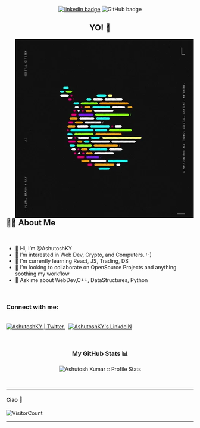 <div align="center">
  
[![linkedin badge](https://img.shields.io/badge/AshutoshKY-30302f?style=flat&logo=linkedin)](https://www.linkedin.com/in/ashutosh-kumar-yadav/)
![GitHub badge](https://img.shields.io/github/followers/AshutoshKY?style=social)
<!-- ![Twitter Follow](https://img.shields.io/twitter/follow/AshutoshKY_?style=social) -->

<h2> YO! 🤟</h2>

</div>

<img align="right" src="./giphy.webp"/>


## 🙋‍♂️ About Me
<br>

- 👋 Hi, I’m @AshutoshKY
- 👀 I’m interested in Web Dev, Crypto, and Computers. :-)
- 🌱 I’m currently learning React, JS, Trading, DS
- 💞️ I’m looking to collaborate on OpenSource Projects and anything soothing my workflow
- 💬 Ask me about WebDev,C++, DataStructures, Python
<!-- - 📫 How to reach me: **[Twitter](https://twitter.com/AshutoshKY_)** **[linkedin](https://www.linkedin.com/in/ashutosh-kumar-yadav-40b322126/)** -->

<br>


<!-- Connect with me -->
<h3 align="centre">Connect with me:</h3>
<br>

<a href="https://twitter.com/AshutoshKY_">
  <img alt="AshutoshKY | Twitter" width="35px" src="https://image.flaticon.com/icons/svg/2111/2111703.svg" />
</a>
‏‏‎ ‎
<a href="https://www.linkedin.com/in/ashutosh-kumar-yadav-40b322126/">
  <img alt="AshutoshKY's LinkdeIN" width="35px" src="https://image.flaticon.com/icons/svg/2111/2111465.svg" />
</a>
</p>

<br>


<h3 align="center">My GitHub Stats 📊 </h3>
<p align="center">
  <img height="180em" src="https://github-readme-stats.vercel.app/api?username=AshutoshKY&theme=tokyonight&show_icons=true&hide_border=true&count_private=true" alt="Ashutosh Kumar :: Profile Stats" />
</p>
<br>

-----

#### Ciao 👋 <br>
![VisitorCount](https://profile-counter.glitch.me/AshutoshKY/count.svg)


---



